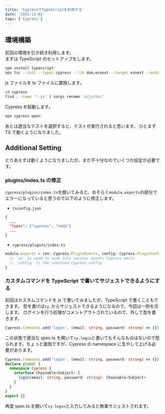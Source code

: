 ```yaml
---
title: 'CypressでTypeScriptを利用する'
date: '2021-11-01'
tags: ['Cypress']
---
```


## 環境構築

前回の環境を引き続き利用します。  
まずは TypeScript のセットアップをします。

```sh
npm install typescript
npx tsc --init --types cypress --lib dom,esnext --target esnext --module esnext
```

js ファイルを ts ファイルに置換します。

```sh
cd cypress
find . -name '*.js' | xargs rename 's/js/ts/'
```

Cypress を起動します。

```sh
npx cypress open
```

あとは適当なテストを選択すると、テストが実行されると思います。
ひとまず TS で動くようになりました。

## Additional Setting

とりあえずは動くようになりましたが、まだ不十分なのでいくつか設定が必要です。

### plugins/index.ts の修正

`cypress/plugins/index.ts`を開いてみると、おそらく`module.exports`の部分でエラーになっていると思うので以下のように修正します。

- `tsconfig.json`

```json
{
  ...
  "types": ["cypress", "node"]
  ...
}
```

- `cypress/plugins/index.ts`

```typescript
module.exports = (on: Cypress.PluginEvents, config: Cypress.PluginConfigOptions) => {
  // `on` is used to hook into various events Cypress emits
  // `config` is the resolved Cypress config
}
```

### カスタムコマンドを TypeScript で書いてサジェストできるようにする

前回はカスタムコマンドを js で書いてみましたが、TypeScript で書くこともできます。
型を書けば`cy.`からサジェストできるようになるので、今回は一例を示します。
ログインを行う処理がコメントアウトされているので、外して型を書きます。

```typescript
Cypress.Commands.add('login', (email: string, password: string) => {})
```

この状態で適当な spec.ts を開いて`cy.login`と書いてもそんなものはないので怒られます。ちょっと面倒ですが、Cypress の namespace に生やして上げる必要があります。

```typescript
Cypress.Commands.add('login', (email: string, password: string) => {})
declare global {
  namespace Cypress {
    interface Chainable<Subject> {
      login(email: string, password: string): Chainable<Subject>
    }
  }
}
export {}
```

再度 spec.ts を開いて`cy.login`と入力してみると無事サジェストされます。
